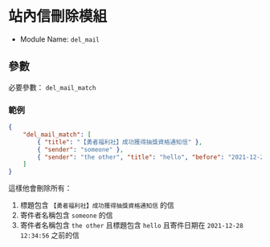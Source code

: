 # 站內信刪除模組

- Module Name: `del_mail`

## 參數

必要參數： `del_mail_match`

### 範例

```json
{
    "del_mail_match": [
        { "title": "【勇者福利社】成功獲得抽獎資格通知信" },
        { "sender": "someone" },
        { "sender": "the other", "title": "hello", "before": "2021-12-28 12:34:56" }
    ]
}
```

這樣他會刪除所有：

  1. 標題包含 `【勇者福利社】成功獲得抽獎資格通知信` 的信
  2. 寄件者名稱包含 `someone` 的信
  3. 寄件者名稱包含 `the other` 且標題包含 `hello` 且寄件日期在 `2021-12-28 12:34:56` 之前的信
